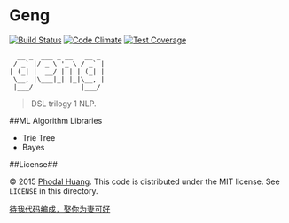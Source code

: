 # Geng

[![Build Status](https://travis-ci.org/phodal/geng.svg?branch=master)](https://travis-ci.org/phodal/geng)
[![Code Climate](https://codeclimate.com/github/phodal/geng/badges/gpa.svg)](https://codeclimate.com/github/phodal/geng)
[![Test Coverage](https://codeclimate.com/github/phodal/geng/badges/coverage.svg)](https://codeclimate.com/github/phodal/geng/coverage)

      __ _  ___ _ __   __ _
     / _` |/ _ \ '_ \ / _` |
    | (_| |  __/ | | | (_| |
     \__, |\___|_| |_|\__, |
     |___/            |___/
 

> DSL trilogy 1 NLP. 

##ML Algorithm Libraries

- Trie Tree
- Bayes

##License##

© 2015 [Phodal Huang](http://www.phodal.com). This code is distributed under the MIT license. See `LICENSE` in this directory.

[待我代码编成，娶你为妻可好](http://www.xuntayizhan.com/blog/ji-ke-ai-qing-zhi-er-shi-dai-wo-dai-ma-bian-cheng-qu-ni-wei-qi-ke-hao-wan/)
         
